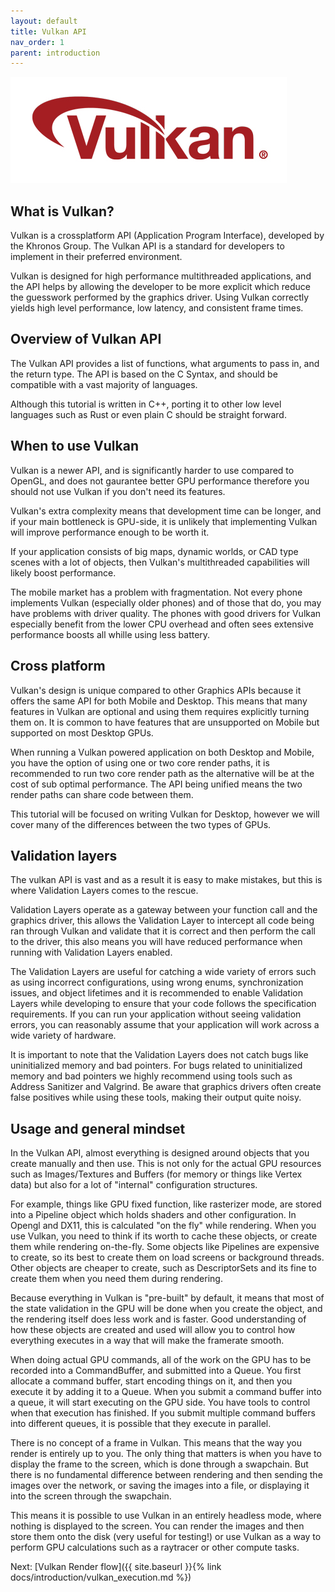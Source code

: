```yaml
---
layout: default
title: Vulkan API
nav_order: 1
parent: introduction
---
```


![VulkanLogo](/assets/images/Vulkan_170px_Dec16.jpg)

## What is Vulkan?

Vulkan is a crossplatform API (Application Program Interface), developed by the Khronos Group.
The Vulkan API is a standard for developers to implement in their preferred environment.

Vulkan is designed for high performance multithreaded applications, and the API helps by allowing the developer to be more explicit which reduce the guesswork performed by the graphics driver. Using Vulkan correctly yields high level performance, low latency, and consistent frame times.

## Overview of Vulkan API

The Vulkan API provides a list of functions, what arguments to pass in, and the return type.
The API is based on the C Syntax, and should be compatible with a vast majority of languages.

Although this tutorial is written in C++, porting it to other low level languages such as Rust or even plain C should be straight forward.

## When to use Vulkan

Vulkan is a newer API, and is significantly harder to use compared to OpenGL, and does not gaurantee 
better GPU performance therefore you should not use Vulkan if you don't need its features.

Vulkan's extra complexity means that development time can be longer, and if your main bottleneck is GPU-side, 
it is unlikely that implementing Vulkan will improve performance enough to be worth it.

If your application consists of big maps, dynamic worlds, or CAD type scenes with a lot of objects, then Vulkan's multithreaded capabilities will likely boost performance.

The mobile market has a problem with fragmentation. Not every phone implements Vulkan (especially older phones) and of those that do, you may have problems with driver quality. The phones with good drivers for Vulkan especially benefit from the lower CPU overhead and often sees extensive performance boosts all whille using less battery.

## Cross platform

Vulkan's design is unique compared to other Graphics APIs because it offers the same API for both Mobile and Desktop.
This means that many features in Vulkan are optional and using them requires explicitly turning them on. 
It is common to have features that are unsupported on Mobile but supported on most Desktop GPUs.

When running a Vulkan powered application on both Desktop and Mobile, you have the option of using one or two core render paths,
it is recommended to run two core render path as the alternative will be at the cost of sub optimal performance.
The API being unified means the two render paths can share code between them.

This tutorial will be focused on writing Vulkan for Desktop, however we will cover many of the differences between the two types of GPUs.

## Validation layers

The vulkan API is vast and as a result it is easy to make mistakes, but this is where Validation Layers comes to the rescue.

Validation Layers operate as a gateway between your function call and the graphics driver, this allows the Validation Layer to intercept all
code being ran through Vulkan and validate that it is correct and then perform the call to the driver, this also means you will have reduced
performance when running with Validation Layers enabled.

The Validation Layers are useful for catching a wide variety of errors such as using incorrect configurations, using wrong enums, synchronization issues, and object lifetimes
and it is recommended to enable Validation Layers while developing to ensure that your code follows the specification requirements. If you can run your application
without seeing validation errors, you can reasonably assume that your application will work across a wide variety of hardware.

It is important to note that the Validation Layers does not catch bugs like uninitialized memory and bad pointers. For bugs related to uninitialized memory and bad pointers 
we highly recommend using tools such as Address Sanitizer and Valgrind. Be aware that graphics drivers often create false positives while using these tools, making their output quite noisy.

## Usage and general mindset

In the Vulkan API, almost everything is designed around objects that you create manually and then use. This is not only for the actual GPU resources such as Images/Textures and Buffers (for memory or things like Vertex data) but also for a lot of "internal" configuration structures.

For example, things like GPU fixed function, like rasterizer mode, are stored into a Pipeline object which holds shaders and other configuration. In Opengl and DX11, this is calculated "on the fly" while rendering.
When you use Vulkan, you need to think if its worth to cache these objects, or create them while rendering on-the-fly. Some objects like Pipelines are expensive to create, so its best to create them on load screens or background threads. Other objects are cheaper to create, such as DescriptorSets and its fine to create them when you need them during rendering.

Because everything in Vulkan is "pre-built" by default, it means that most of the state validation in the GPU will be done when you create the object, and the rendering itself does less work and is faster. Good understanding of how these objects are created and used will allow you to control how everything executes in a way that will make the framerate smooth.

When doing actual GPU commands, all of the work on the GPU has to be recorded into a CommandBuffer, and submitted into a Queue. You first allocate a command buffer, start encoding things on it, and then you execute it by adding it to a Queue. When you submit a command buffer into a queue, it will start executing on the GPU side. You have tools to control when that execution has finished. If you submit multiple command buffers into different queues, it is possible that they execute in parallel.

There is no concept of a frame in Vulkan. This means that the way you render is entirely up to you. The only thing that matters is when you have to display the frame to the screen, which is done through a swapchain. But there is no fundamental difference between rendering and then sending the images over the network, or saving the images into a file, or displaying it into the screen through the swapchain.

This means it is possible to use Vulkan in an entirely headless mode, where nothing is displayed to the screen. You can render the images and then store them onto the disk (very useful for testing!) or use Vulkan as a way to perform GPU calculations such as a raytracer or other compute tasks.

Next: [Vulkan Render flow]({{ site.baseurl }}{% link docs/introduction/vulkan_execution.md %})